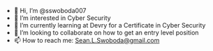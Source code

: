 - 👋 Hi, I’m @sswoboda007
- 👀 I’m interested in Cyber Security
- 🌱 I’m currently learning at Devry for a Certificate in Cyber Security
- 💞️ I’m looking to collaborate on how to get an entry level position
- 📫 How to reach me: Sean.L.Swoboda@gmail.com

<!---
sswoboda007/sswoboda007 is a ✨ special ✨ repository because its `README.md` (this file) appears on your GitHub profile.
You can click the Preview link to take a look at your changes.
--->
